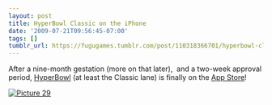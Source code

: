 ```yaml
---
layout: post
title: HyperBowl Classic on the iPhone
date: '2009-07-21T09:56:45-07:00'
tags: []
tumblr_url: https://fugugames.tumblr.com/post/110318366701/hyperbowl-classic-on-the-iphone
---
```

After a nine-month gestation (more on that later),&nbsp; and a two-week approval period, [HyperBowl](http://www.hyperbowl3d.com/) (at least the Classic lane) is finally on the [App Store](http://itunes.apple.com/WebObjects/MZStore.woa/wa/viewSoftware?id=322930268&mt=8)!

[![Picture 29](http://itshardtofondlepenguins.com/wp-content/uploads/2009/07/Picture-291.png "Picture 29")](http://itunes.apple.com/WebObjects/MZStore.woa/wa/viewSoftware?id=322930268&mt=8)

